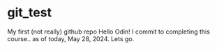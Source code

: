 # git_test
My first (not really) github repo
Hello Odin! I commit to completing this course.. as of today, May 28, 2024. Lets go. 